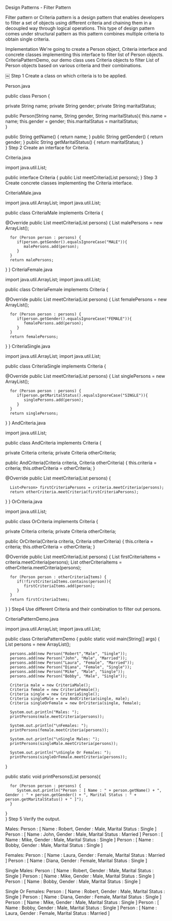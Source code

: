 Design Patterns - Filter Pattern
 
Filter pattern or Criteria pattern is a design pattern that enables developers to filter a set of objects using different criteria and chaining them in a decoupled way through logical operations. This type of design pattern comes under structural pattern as this pattern combines multiple criteria to obtain single criteria.

Implementation
We're going to create a Person object, Criteria interface and concrete classes implementing this interface to filter list of Person objects. CriteriaPatternDemo, our demo class uses Criteria objects to filter List of Person objects based on various criteria and their combinations.

￼
Step 1
Create a class on which criteria is to be applied.

Person.java

public class Person {
	
   private String name;
   private String gender;
   private String maritalStatus;

   public Person(String name, String gender, String maritalStatus){
      this.name = name;
      this.gender = gender;
      this.maritalStatus = maritalStatus;		
   }

   public String getName() {
      return name;
   }
   public String getGender() {
      return gender;
   }
   public String getMaritalStatus() {
      return maritalStatus;
   }	
}
Step 2
Create an interface for Criteria.

Criteria.java

import java.util.List;

public interface Criteria {
   public List<Person> meetCriteria(List<Person> persons);
}
Step 3
Create concrete classes implementing the Criteria interface.

CriteriaMale.java

import java.util.ArrayList;
import java.util.List;

public class CriteriaMale implements Criteria {

   @Override
   public List<Person> meetCriteria(List<Person> persons) {
      List<Person> malePersons = new ArrayList<Person>(); 
      
      for (Person person : persons) {
         if(person.getGender().equalsIgnoreCase("MALE")){
            malePersons.add(person);
         }
      }
      return malePersons;
   }
}
CriteriaFemale.java

import java.util.ArrayList;
import java.util.List;

public class CriteriaFemale implements Criteria {

   @Override
   public List<Person> meetCriteria(List<Person> persons) {
      List<Person> femalePersons = new ArrayList<Person>(); 
      
      for (Person person : persons) {
         if(person.getGender().equalsIgnoreCase("FEMALE")){
            femalePersons.add(person);
         }
      }
      return femalePersons;
   }
}
CriteriaSingle.java

import java.util.ArrayList;
import java.util.List;

public class CriteriaSingle implements Criteria {

   @Override
   public List<Person> meetCriteria(List<Person> persons) {
      List<Person> singlePersons = new ArrayList<Person>(); 
      
      for (Person person : persons) {
         if(person.getMaritalStatus().equalsIgnoreCase("SINGLE")){
            singlePersons.add(person);
         }
      }
      return singlePersons;
   }
}
AndCriteria.java

import java.util.List;

public class AndCriteria implements Criteria {

   private Criteria criteria;
   private Criteria otherCriteria;

   public AndCriteria(Criteria criteria, Criteria otherCriteria) {
      this.criteria = criteria;
      this.otherCriteria = otherCriteria; 
   }

   @Override
   public List<Person> meetCriteria(List<Person> persons) {
   
      List<Person> firstCriteriaPersons = criteria.meetCriteria(persons);		
      return otherCriteria.meetCriteria(firstCriteriaPersons);
   }
}
OrCriteria.java

import java.util.List;

public class OrCriteria implements Criteria {

   private Criteria criteria;
   private Criteria otherCriteria;

   public OrCriteria(Criteria criteria, Criteria otherCriteria) {
      this.criteria = criteria;
      this.otherCriteria = otherCriteria; 
   }

   @Override
   public List<Person> meetCriteria(List<Person> persons) {
      List<Person> firstCriteriaItems = criteria.meetCriteria(persons);
      List<Person> otherCriteriaItems = otherCriteria.meetCriteria(persons);

      for (Person person : otherCriteriaItems) {
         if(!firstCriteriaItems.contains(person)){
            firstCriteriaItems.add(person);
         }
      }	
      return firstCriteriaItems;
   }
}
Step4
Use different Criteria and their combination to filter out persons.

CriteriaPatternDemo.java

import java.util.ArrayList;
import java.util.List;

public class CriteriaPatternDemo {
   public static void main(String[] args) {
      List<Person> persons = new ArrayList<Person>();

      persons.add(new Person("Robert","Male", "Single"));
      persons.add(new Person("John", "Male", "Married"));
      persons.add(new Person("Laura", "Female", "Married"));
      persons.add(new Person("Diana", "Female", "Single"));
      persons.add(new Person("Mike", "Male", "Single"));
      persons.add(new Person("Bobby", "Male", "Single"));

      Criteria male = new CriteriaMale();
      Criteria female = new CriteriaFemale();
      Criteria single = new CriteriaSingle();
      Criteria singleMale = new AndCriteria(single, male);
      Criteria singleOrFemale = new OrCriteria(single, female);

      System.out.println("Males: ");
      printPersons(male.meetCriteria(persons));

      System.out.println("\nFemales: ");
      printPersons(female.meetCriteria(persons));

      System.out.println("\nSingle Males: ");
      printPersons(singleMale.meetCriteria(persons));

      System.out.println("\nSingle Or Females: ");
      printPersons(singleOrFemale.meetCriteria(persons));
   }

   public static void printPersons(List<Person> persons){
   
      for (Person person : persons) {
         System.out.println("Person : [ Name : " + person.getName() + ", Gender : " + person.getGender() + ", Marital Status : " + person.getMaritalStatus() + " ]");
      }
   }      
}
Step 5
Verify the output.

Males: 
Person : [ Name : Robert, Gender : Male, Marital Status : Single ]
Person : [ Name : John, Gender : Male, Marital Status : Married ]
Person : [ Name : Mike, Gender : Male, Marital Status : Single ]
Person : [ Name : Bobby, Gender : Male, Marital Status : Single ]

Females: 
Person : [ Name : Laura, Gender : Female, Marital Status : Married ]
Person : [ Name : Diana, Gender : Female, Marital Status : Single ]

Single Males: 
Person : [ Name : Robert, Gender : Male, Marital Status : Single ]
Person : [ Name : Mike, Gender : Male, Marital Status : Single ]
Person : [ Name : Bobby, Gender : Male, Marital Status : Single ]

Single Or Females: 
Person : [ Name : Robert, Gender : Male, Marital Status : Single ]
Person : [ Name : Diana, Gender : Female, Marital Status : Single ]
Person : [ Name : Mike, Gender : Male, Marital Status : Single ]
Person : [ Name : Bobby, Gender : Male, Marital Status : Single ]
Person : [ Name : Laura, Gender : Female, Marital Status : Married ]